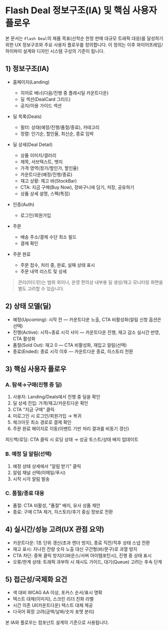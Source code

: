 # Flash Deal 정보구조(IA) 및 핵심 사용자 플로우

본 문서는 `Flash Deal`의 제품 목표(선착순 한정 판매 대규모 트래픽 대응)를 달성하기 위한 UX 정보구조와 주요 사용자 플로우를 정의합니다. 이 정의는 이후 와이어프레임/하이파이 설계와 디자인 시스템 구성의 기준이 됩니다.

## 1) 정보구조(IA)

- 홈페이지(Landing)
  - 히어로 배너(다음/진행 중 플래시딜 카운트다운)
  - 딜 섹션(DealCard 그리드)
  - 공지/이용 가이드 섹션

- 딜 목록(Deals)
  - 필터: 상태(예정/진행/품절/종료), 카테고리
  - 정렬: 인기순, 할인율, 최신순, 종료 임박

- 딜 상세(Deal Detail)
  - 상품 이미지/갤러리
  - 제목, 서브텍스트, 뱃지
  - 가격 영역(정가/할인가, 할인율)
  - 카운트다운(예정/진행/종료)
  - 재고 상황: 재고 바(StockBar)
  - CTA: 지금 구매(Buy Now), 장바구니에 담기, 저장, 공유하기
  - 상품 상세 설명, 스펙(특징)

- 인증(Auth)
  - 로그인/회원가입

- 주문
  - 배송 주소/결제 수단 최소 필드
  - 결제 확인

- 주문 완료
  - 주문 접수, 처리 중, 완료, 실패 상태 표시
  - 주문 내역 리스트 및 상세

> 관리(어드민)는 범위 외이나, 운영 편의상 내부용 딜 생성/재고 모니터링 화면을 별도 고려할 수 있습니다.

## 2) 상태 모델(딜)

- 예정(Upcoming): 시작 전 — 카운트다운 노출, CTA 비활성화(알림 신청 옵션은 선택)
- 진행(Active): 시작~종료 시각 사이 — 카운트다운 진행, 재고 감소 실시간 반영, CTA 활성화
- 품절(Sold Out): 재고 0 — CTA 비활성화, 재입고 알림(선택)
- 종료(Ended): 종료 시각 이후 — 카운트다운 종료, 히스토리 전환

## 3) 핵심 사용자 플로우

### A. 탐색→구매(진행 중 딜)
1. 사용자: Landing/Deals에서 진행 중 딜을 확인
2. 딜 상세 진입: 가격/재고/카운트다운 확인
3. CTA "지금 구매" 클릭
4. 미로그인 시 로그인/회원가입 → 복귀
5. 체크아웃 최소 경로로 결제 확인
6. 주문 완료 페이지로 이동(이벤트 기반 처리 결과를 비동기 갱신)

피드백/로딩: CTA 클릭 시 로딩 상태 → 성공 토스트/상태 배지 업데이트

### B. 예정 딜 알림(선택)
1. 예정 상태 상세에서 "알림 받기" 클릭
2. 알림 채널 선택(이메일/푸시)
3. 시작 시각 알림 발송

### C. 품절/종료 대응
- 품절: CTA 비활성, "품절" 배지, 유사 상품 제안
- 종료: 구매 CTA 제거, 히스토리/후기 중심 정보로 전환

## 4) 실시간/성능 고려(UX 관점 요약)

- 카운트다운: 1초 단위 갱신(초과 렌더 방지), 종료 직전/직후 상태 스냅 전환
- 재고 표시: 지나친 잔량 숫자 노출 대신 구간형(바/문구)로 과열 방지
- CTA 차단: 중복 클릭 방지(디바운스/서버 아이템포턴시), 진행 중 상태 표시
- 오류/한계 상태: 트래픽 과부하 시 재시도 가이드, 대기(Queue) 고려는 후속 단계

## 5) 접근성/국제화 요건

- 색 대비 WCAG AA 이상, 포커스 순서/표시 명확
- 텍스트 대체(이미지), 스크린 리더 친화 라벨
- 시간 의존 UI(카운트다운) 텍스트 대체 제공
- 다국어 확장 고려(금액/날짜/숫자 포맷 분리)



본 IA와 플로우는 컴포넌트 설계의 기준으로 사용됩니다.